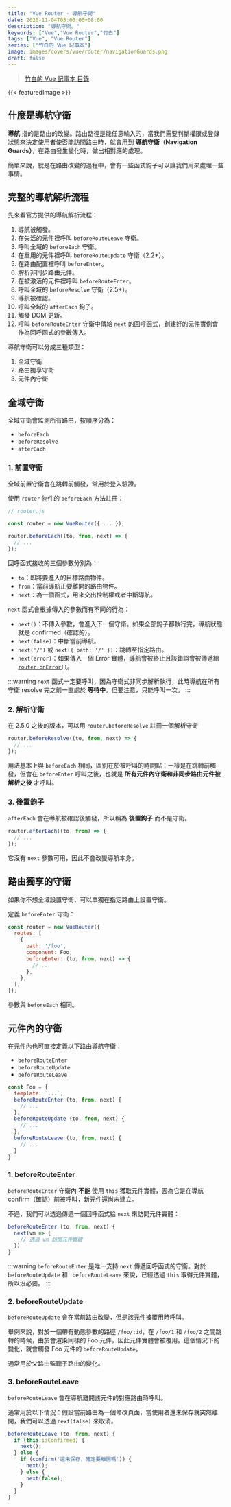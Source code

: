 ```yaml
---
title: "Vue Router - 導航守衛"
date: 2020-11-04T05:00:00+08:00
description: "導航守衛。"
keywords: ["Vue","Vue Router","竹白"]
tags: ["Vue", "Vue Router"]
series: ["竹白的 Vue 記事本"]
image: images/covers/vue/router/navigationGuards.png
draft: false
---
```


>[竹白的 Vue 記事本 目錄](/posts/vue/menu/)

<!--more-->
{{< featuredImage >}}

## 什麼是導航守衛

**導航** 指的是路由的改變。路由路徑是能任意輸入的，當我們需要判斷權限或登錄狀態來決定使用者使否能訪問路由時，就會用到 **導航守衛（Navigation Guards）**，在路由發生變化時，做出相對應的處理。

簡單來說，就是在路由改變的過程中，會有一些函式鉤子可以讓我們用來處理一些事情。

## 完整的導航解析流程

先來看官方提供的導航解析流程：
1. 導航被觸發。
2. 在失活的元件裡呼叫 `beforeRouteLeave` 守衛。
3. 呼叫全域的 `beforeEach` 守衛。
4. 在重用的元件裡呼叫 `beforeRouteUpdate` 守衛（2.2+）。
5. 在路由配置裡呼叫 `beforeEnter`。
6. 解析非同步路由元件。
7. 在被激活的元件裡呼叫 `beforeRouteEnter`。
8. 呼叫全域的 `beforeResolve` 守衛（2.5+）。
9. 導航被確認。
10. 呼叫全域的 `afterEach` 鉤子。
11. 觸發 DOM 更新。
12. 呼叫 `beforeRouteEnter` 守衛中傳給 `next` 的回呼函式，創建好的元件實例會作為回呼函式的參數傳入。

導航守衛可以分成三種類型：
1. 全域守衛
2. 路由獨享守衛
3. 元件內守衛

## 全域守衛

全域守衛會監測所有路由，按順序分為：
- `beforeEach`
- `beforeResolve`
- `afterEach`

### 1. 前置守衛

全域前置守衛會在跳轉前觸發，常用於登入驗證。

使用 `router` 物件的 `beforeEach` 方法註冊：
```javascript
// router.js

const router = new VueRouter({ ... });

router.beforeEach((to, from, next) => {
  // ...
});
```

回呼函式接收的三個參數分別為：
- `to`：即將要進入的目標路由物件。
- `from`：當前導航正要離開的路由物件。
- `next`：為一個函式，用來交出控制權或者中斷導航。

`next` 函式會根據傳入的參數而有不同的行為：
- `next()`：不傳入參數，會進入下一個守衛。如果全部鉤子都執行完，導航狀態就是 confirmed（確認的）。
- `next(false)`：中斷當前導航。
- `next('/')` 或 `next({ path: '/' })`：跳轉至指定路由。
- `next(error)`：如果傳入一個 Error 實體，導航會被終止且該錯誤會被傳遞給 [`router.onError()`](https://router.vuejs.org/zh/api/#router-onerror)。

:::warning
`next` 函式一定要呼叫，因為守衛式非同步解析執行，此時導航在所有守衛 resolve 完之前一直處於 **等待中**。但要注意，只能呼叫一次。
:::

### 2. 解析守衛

在 2.5.0 之後的版本，可以用 `router.beforeResolve` 註冊一個解析守衛
```javascript
router.beforeResolve((to, from, next) => {
  // ...
});
```
用法基本上與 `beforeEach` 相同，區別在於被呼叫的時間點：一樣是在跳轉前觸發，但會在 `beforeEnter` 呼叫之後，也就是 **所有元件內守衛和非同步路由元件被解析之後** 才呼叫。


### 3. 後置鉤子

`afterEach` 會在導航被確認後觸發，所以稱為 **後置鉤子** 而不是守衛。

```javascript
router.afterEach((to, from) => {
  // ...
});
```
它沒有 `next` 參數可用，因此不會改變導航本身。

## 路由獨享的守衛

如果你不想全域設置守衛，可以單獨在指定路由上設置守衛。

定義 `beforeEnter` 守衛：
```javascript
const router = new VueRouter({
  routes: [
    {
      path: '/foo',
      component: Foo,
      beforeEnter: (to, from, next) => {
        // ...
      },
    },
  ],
});
```
參數與 `beforeEach` 相同。


## 元件內的守衛

在元件內也可直接定義以下路由導航守衛：
- `beforeRouteEnter`
- `beforeRouteUpdate`
- `beforeRouteLeave`

```javascript
const Foo = {
  template: `...`,
  beforeRouteEnter (to, from, next) {
    // ...
  },
  beforeRouteUpdate (to, from, next) {
    // ...
  },
  beforeRouteLeave (to, from, next) {
    // ...
  }
}
```

### 1. beforeRouteEnter

`beforeRouteEnter` 守衛內 **不能** 使用 `this` 獲取元件實體，因為它是在導航 confirm（確認）前被呼叫，新元件還尚未建立。

不過，我們可以透過傳遞一個回呼函式給 `next`  來訪問元件實體：
```javascript
beforeRouteEnter (to, from, next) {
  next(vm => {
    // 透過 vm 訪問元件實體
  })
}
```

:::warning
`beforeRouteEnter` 是唯一支持 `next` 傳遞回呼函式的守衛。對於 `beforeRouteUpdate` 和 ` beforeRouteLeave` 來說，已經透過 `this` 取得元件實體，所以沒必要。
:::


### 2. beforeRouteUpdate

`beforeRouteUpdate` 會在當前路由改變，但是該元件被覆用時呼叫。

舉例來說，對於一個帶有動態參數的路徑 `/foo/:id`，在 `/foo/1` 和 `/foo/2` 之間跳轉的時候，由於會渲染同樣的 Foo 元件，因此元件實體會被覆用。這個情況下的變化，就會觸發 Foo 元件的 `beforeRouteUpdate`。

通常用於父路由監聽子路由的變化。

### 3. beforeRouteLeave

`beforeRouteLeave` 會在導航離開該元件的對應路由時呼叫。

通常用於以下情況：假設當前路由為一個修改頁面，當使用者還未保存就突然離開，我們可以透過 `next(false)` 來取消。
```javascript
beforeRouteLeave (to, from, next) {
  if (this.isConfirmed) {
    next();
  } else {
    if (confirm('還未保存，確定要離開嗎')) {
      next();
    } else {
      next(false);
    }
  }
}
```